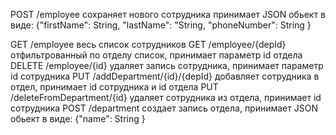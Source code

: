 POST /employee  сохраняет нового сотрудника принимает JSON обьект в виде: 
       {"firstName": String,
        "lastName": "String,
        "phoneNumber": String }

GET /employee весь список сотрудников
GET /employee/{depId} отфильтрованный по отделу список, принимает параметр id отдела
DELETE /employee/{id} удаляет запись сотрудника, принимает параметр id сотрудника
PUT /addDepartment/{id}/{depId} добавляет сотрудника в отдел, принимает id сотрудника и id отдела
PUT /deleteFromDepartment/{id} удаляет сотрудника из отдела, принимает id сотрудника
POST /department создает запись отдела, принимает JSON обьект в виде:  {"name": String }

